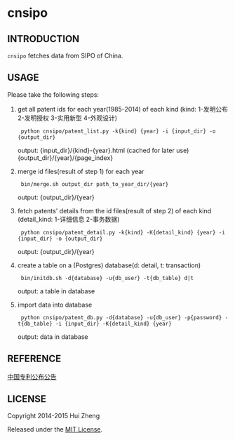 cnsipo
======

INTRODUCTION
------------

`cnsipo` fetches data from SIPO of China. 

USAGE
-----

Please take the following steps:

1. get all patent ids for each year(1985-2014) of each kind
   (kind: 1-发明公布 2-发明授权 3-实用新型 4-外观设计)

        python cnsipo/patent_list.py -k{kind} {year} -i {input_dir} -o {output_dir}

    output:
        {input_dir}/{kind}-{year}.html (cached for later use)
        {output_dir}/{year}/{page_index}

2. merge id files(result of step 1) for each year

        bin/merge.sh output_dir path_to_year_dir/{year}

    output:
        {output_dir}/{year}

3. fetch patents' details from the id files(result of step 2) of each kind
   (detail\_kind: 1-详细信息 2-事务数据)

        python cnsipo/patent_detail.py -k{kind} -K{detail_kind} {year} -i {input_dir} -o {output_dir}

    output:
        {output_dir}/{year}

4. create a table on a (Postgres) database(d: detail, t: transaction)

        bin/initdb.sh -d{database} -u{db_user} -t{db_table} d|t 

    output:
        a table in database

5. import data into database

        python cnsipo/patent_db.py -d{database} -u{db_user} -p{password} -t{db_table} -i {input_dir} -K{detail_kind} {year}

    output:
        data in database


REFERENCE
---------

[中国专利公布公告](http://epub.sipo.gov.cn/gjcx.jsp)


LICENSE
-------

Copyright 2014-2015 Hui Zheng

Released under the [MIT License](http://www.opensource.org/licenses/mit-license.php).
